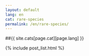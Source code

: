 ```yaml
---
layout: default
lang: en
cat: rare-species
permalink: /en/rare-species/
---
```


##{{ site.cats[page.cat][page.lang] }}

{% include post_list.html %}